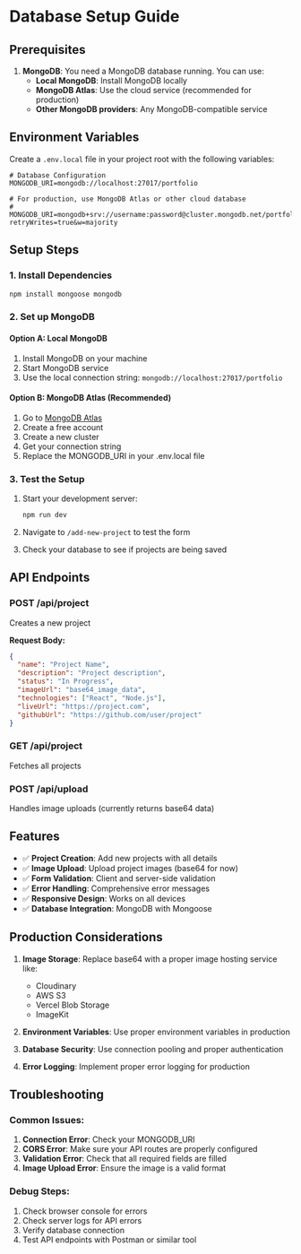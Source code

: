 # Database Setup Guide

## Prerequisites

1. **MongoDB**: You need a MongoDB database running. You can use:
   - **Local MongoDB**: Install MongoDB locally
   - **MongoDB Atlas**: Use the cloud service (recommended for production)
   - **Other MongoDB providers**: Any MongoDB-compatible service

## Environment Variables

Create a `.env.local` file in your project root with the following variables:

```env
# Database Configuration
MONGODB_URI=mongodb://localhost:27017/portfolio

# For production, use MongoDB Atlas or other cloud database
# MONGODB_URI=mongodb+srv://username:password@cluster.mongodb.net/portfolio?retryWrites=true&w=majority
```

## Setup Steps

### 1. Install Dependencies
```bash
npm install mongoose mongodb
```

### 2. Set up MongoDB

#### Option A: Local MongoDB
1. Install MongoDB on your machine
2. Start MongoDB service
3. Use the local connection string: `mongodb://localhost:27017/portfolio`

#### Option B: MongoDB Atlas (Recommended)
1. Go to [MongoDB Atlas](https://www.mongodb.com/atlas)
2. Create a free account
3. Create a new cluster
4. Get your connection string
5. Replace the MONGODB_URI in your .env.local file

### 3. Test the Setup

1. Start your development server:
   ```bash
   npm run dev
   ```

2. Navigate to `/add-new-project` to test the form

3. Check your database to see if projects are being saved

## API Endpoints

### POST /api/project
Creates a new project

**Request Body:**
```json
{
  "name": "Project Name",
  "description": "Project description",
  "status": "In Progress",
  "imageUrl": "base64_image_data",
  "technologies": ["React", "Node.js"],
  "liveUrl": "https://project.com",
  "githubUrl": "https://github.com/user/project"
}
```

### GET /api/project
Fetches all projects

### POST /api/upload
Handles image uploads (currently returns base64 data)

## Features

- ✅ **Project Creation**: Add new projects with all details
- ✅ **Image Upload**: Upload project images (base64 for now)
- ✅ **Form Validation**: Client and server-side validation
- ✅ **Error Handling**: Comprehensive error messages
- ✅ **Responsive Design**: Works on all devices
- ✅ **Database Integration**: MongoDB with Mongoose

## Production Considerations

1. **Image Storage**: Replace base64 with a proper image hosting service like:
   - Cloudinary
   - AWS S3
   - Vercel Blob Storage
   - ImageKit

2. **Environment Variables**: Use proper environment variables in production

3. **Database Security**: Use connection pooling and proper authentication

4. **Error Logging**: Implement proper error logging for production

## Troubleshooting

### Common Issues:

1. **Connection Error**: Check your MONGODB_URI
2. **CORS Error**: Make sure your API routes are properly configured
3. **Validation Error**: Check that all required fields are filled
4. **Image Upload Error**: Ensure the image is a valid format

### Debug Steps:

1. Check browser console for errors
2. Check server logs for API errors
3. Verify database connection
4. Test API endpoints with Postman or similar tool 